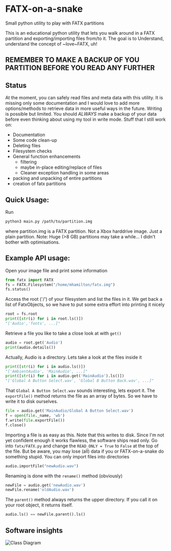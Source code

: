 # FATX-on-a-snake
Small python utility to play with FATX partitions

This is an educational python utility that lets you walk around in a FATX partition and exporting/importing files from/to it.
The goal is to Understand, understand the concept of ~love~FATX, uh!

## REMEMBER TO MAKE A BACKUP OF YOU PARTITION BEFORE YOU READ ANY FURTHER

## Status
At the moment, you can safely read files and meta data with this utility. It is missing only some documentation and I would love to add more options/methods to retrieve data in more useful ways in the future. 
Writing is possible but limited. You should *ALWAYS* make a backup of your data before even thinking about using my tool in write mode.
Stuff that I still work on:
- Documentation
- Some code clean-up
- Deleting files
- Filesystem checks
- General function enhancements
	- filtering
	- maybe in-place editing/replace of files
	- Cleaner exception handling in some areas
- packing and unpacking of entire partitions
- creation of fatx partitions


## Quick Usage:
Run
```sh
python3 main.py /path/to/partition.img
```
where partition.img is a FATX partition. Not a Xbox harddrive image. Just a plain partition.
Note: Huge (>8 GB) partitions may take a while... I didn't bother with optimisations.

## Example API usage:
Open your image file and print some information
```python
from fatx import FATX
fs = FATX.Filesystem("/home/mhamilton/fatx.img")
fs.status()
```

Access the root ('/') of your filesystem and list the files in it. We get back a list of FatxObjects, so we have to put some extra effort into printing it nicely
```python
root = fs.root
print([str(i) for i in root.ls()])
"['Audio','fonts', ...]"
```

Retrieve a file you like to take a close look at with `get()`
```python
audio = root.get('Audio')
print(audio.details())
```

Actually, Audio is a directory. Lets take a look at the files inside it
```python
print([str(i) for i in audio.ls()])
"['AmbientAudio', 'MainAudio', ...]"
print([str(i) for i in audio.get('MainAudio').ls()])
"['Global A Button Select.wav', 'Global B Button Back.wav', ...]"
```

That `Global A Button Select.wav` sounds interesting, lets export it. The `exportFile()` method returns the file as an array of bytes. So we have to write it to disk ourselves.
```python
file = audio.get('MainAudio/Global A Button Select.wav')
f = open(file._name, 'wb')
f.write(file.exportFile())
f.close()
```

Importing a file is as easy as this. Note that this writes to disk. Since I'm not yet confident enough it works flawless, the software ships read only. Go into `fatx/FATX.py` and change the `READ_ONLY = True` to `False` at the top of the file. But be aware, you may lose (all) data if you or FATX-on-a-snake do something stupid.
You can only import files into directories
```python
audio.importFile("newAudio.wav")
```

Renaming is done with the `rename()` method (obviously)
```python
newFile = audio.get('newAudio.wav')
newFile.rename('oldAudio.wav')
```

The `parent()` method always returns the upper directory. If you call it on your root object, it returns itself.
```python
audio.ls() == newFile.parent().ls() 
```

## Software insights 

![Class Diagram](https://github.com/Teufelchen1/FATX-on-a-snake/blob/Documentation/interface.png "Interface class diagram")
